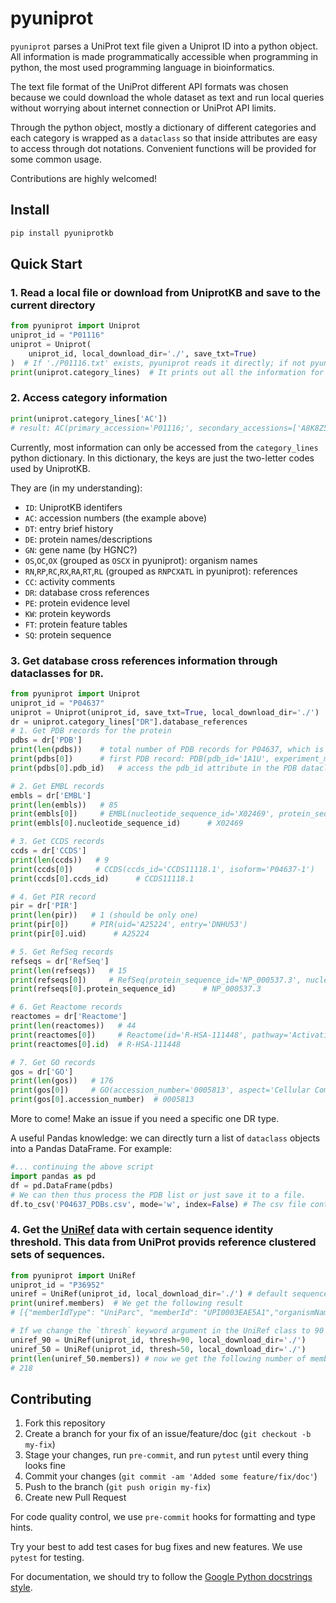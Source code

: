 # pyuniprot
`pyuniprot` parses a UniProt text file given a Uniprot ID into a python object. All information is made programmatically accessible when programming in python, the most used programming language in bioinformatics.

The text file format of the UniProt different API formats was chosen because we could download the whole dataset as text and run local queries without worrying about internet connection or UniProt API limits.

Through the python object, mostly a dictionary of different categories and each category is wrapped as a `dataclass` so that inside attributes are easy to access through dot notations. Convenient functions will be provided for some common usage.

Contributions are highly welcomed!

## Install

```bash
pip install pyuniprotkb
```

## Quick Start

### 1. Read a local file or download from UniprotKB and save to the current directory

```python
from pyuniprot import Uniprot
uniprot_id = "P01116"
uniprot = Uniprot(
    uniprot_id, local_download_dir='./', save_txt=True)
)  # If './P01116.txt' exists, pyuniprot reads it directly; if not pyuniprot downloads it from UniprotKB first and (optionally) saves it to './'
print(uniprot.category_lines)  # It prints out all the information for a Uniprot ID that UniprotKB has for it.
```

### 2. Access category information
```python
print(uniprot.category_lines['AC'])
# result: AC(primary_accession='P01116;', secondary_accessions=['A8K8Z5', 'B0LPF9', 'P01118', 'Q96D10'])
```

Currently, most information can only be accessed from the `category_lines` python dictionary. In this dictionary, the keys are just the two-letter codes used by UniprotKB.

They are (in my understanding):

- `ID`: UniprotKB identifers
- `AC`: accession numbers (the example above)
- `DT`: entry brief history
- `DE`: protein names/descriptions
- `GN`: gene name (by HGNC?)
- `OS`,`OC`,`OX` (grouped as `OSCX` in pyuniprot): organism names
- `RN`,`RP`,`RC`,`RX`,`RA`,`RT`,`RL` (grouped as `RNPCXATL` in pyuniprot): references
- `CC`: activity comments
- `DR`: database cross references
- `PE`: protein evidence level
- `KW`: protein keywords
- `FT`: protein feature tables
- `SQ`: protein sequence

### 3. Get database cross references information through dataclasses for `DR`.
```python
from pyuniprot import Uniprot
uniprot_id = "P04637"
uniprot = Uniprot(uniprot_id, save_txt=True, local_download_dir='./')
dr = uniprot.category_lines["DR"].database_references
# 1. Get PDB records for the protein
pdbs = dr['PDB']
print(len(pdbs))    # total number of PDB records for P04637, which is 268
print(pdbs[0])      # first PDB record: PDB(pdb_id='1A1U', experiment_method='NMR', resolution='-', resolution_unit='', chain_ids=['A', 'C'], uniprot_res_range=[SeqRange(seq_begin=324, seq_end=358)])
print(pdbs[0].pdb_id)   # access the pdb_id attribute in the PDB dataclass; here the result is 1A1U

# 2. Get EMBL records
embls = dr['EMBL']
print(len(embls))   # 85
print(embls[0])     # EMBL(nucleotide_sequence_id='X02469', protein_sequence_id='CAA26306.1', molecule_type='-', status='mRNA')
print(embls[0].nucleotide_sequence_id)      # X02469

# 3. Get CCDS records
ccds = dr['CCDS']
print(len(ccds))   # 9
print(ccds[0])     # CCDS(ccds_id='CCDS11118.1', isoform='P04637-1')
print(ccds[0].ccds_id)      # CCDS11118.1

# 4. Get PIR record
pir = dr['PIR']
print(len(pir))   # 1 (should be only one)
print(pir[0])     # PIR(uid='A25224', entry='DNHU53')
print(pir[0].uid)      # A25224

# 5. Get RefSeq records
refseqs = dr['RefSeq']
print(len(refseqs))   # 15
print(refseqs[0])     # RefSeq(protein_sequence_id='NP_000537.3', nucleotide_sequence_id='NM_000546.5.', isoform='P04637-1')
print(refseqs[0].protein_sequence_id)      # NP_000537.3

# 6. Get Reactome records
reactomes = dr['Reactome']
print(len(reactomes))   # 44
print(reactomes[0])     # Reactome(id='R-HSA-111448', pathway='Activation of NOXA and translocation to mitochondria')
print(reactomes[0].id)  # R-HSA-111448

# 7. Get GO records
gos = dr['GO']
print(len(gos))   # 176
print(gos[0])     # GO(accession_number='0005813', aspect='Cellular Component', term='centrosome', inferred_from='Direct Assay', source='UniProtKB')
print(gos[0].accession_number)  # 0005813
```
More to come! Make an issue if you need a specific one DR type.

A useful Pandas knowledge: we can directly turn a list of `dataclass` objects into a Pandas DataFrame. For example:
```python
#... continuing the above script
import pandas as pd
df = pd.DataFrame(pdbs)
# We can then thus process the PDB list or just save it to a file.
df.to_csv('P04637_PDBs.csv', mode='w', index=False) # The csv file contains all the PDBs for P04637
```

### 4. Get the [UniRef](https://www.uniprot.org/help/uniref) data with certain sequence identity threshold. This data from UniProt provids reference clustered sets of sequences.
```python
from pyuniprot import UniRef
uniprot_id = "P36952"
uniref = UniRef(uniprot_id, local_download_dir='./') # default sequence identity threshold is 100
print(uniref.members)  # We get the following result
# [{"memberIdType": "UniParc", "memberId": "UPI0003EAE5A1","organismName": "Homo sapiens", "organismTaxId": 9606, "sequenceLength": 204,"proteinName": "serpin B5 isoform X1", "uniref90Id": "UniRef90_P36952"}]

# If we change the `thresh` keyword argument in the UniRef class to 90 or 50, we can get the data for clusters with 90 or 50 sequence identity.
uniref_90 = UniRef(uniprot_id, thresh=90, local_download_dir='./')
uniref_50 = UniRef(uniprot_id, thresh=50, local_download_dir='./')
print(len(uniref_50.members)) # now we get the following number of members in the cluster
# 218
```

## Contributing
1. Fork this repository
2. Create a branch for your fix of an issue/feature/doc (`git checkout -b my-fix`)
3. Stage your changes, run `pre-commit`, and run `pytest` until every thing looks fine
4. Commit your changes (`git commit -am 'Added some feature/fix/doc'`)
5. Push to the branch (`git push origin my-fix`)
6. Create new Pull Request

For code quality control, we use `pre-commit` hooks for formatting and type hints.

Try your best to add test cases for bug fixes and new features. We use `pytest` for testing.

For documentation, we should try to follow the [Google Python docstrings style](https://sphinxcontrib-napoleon.readthedocs.io/en/latest/example_google.html).

